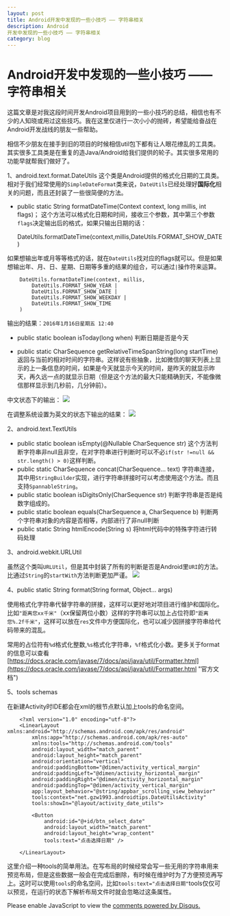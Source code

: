 ```yaml
---
layout: post
title: Android开发中发现的一些小技巧 —— 字符串相关
description: Android
开发中发现的一些小技巧 —— 字符串相关
category: blog
---
```

# Android开发中发现的一些小技巧 —— 字符串相关

这篇文章是对我这段时间开发Android项目用到的一些小技巧的总结，相信也有不少的人知晓或用过这些技巧。我在这里仅进行一次小小的抛砖，希望能给奋战在Android开发战线的朋友一些帮助。


相信不少朋友在接手到旧的项目的时候相信util包下都有让人眼花缭乱的工具类。其实很多工具类是在重复的造Java/Android给我们提供的轮子。其实很多常用的功能早就帮我们做好了。

1、android.text.format.DateUtils
这个类是Android提供的格式化日期的工具类。相对于我们经常使用的`SimpleDateFormat`类来说，`DateUtils`已经处理好**国际化**相关的问题，而且还封装了一些很简便的方法。

- public static String formatDateTime(Context context, long millis, int flags)；
这个方法可以格式化日期和时间，接收三个参数，其中第三个参数`flags`决定输出后的格式，如果只输出日期的话：

    DateUtils.formatDateTime(context,millis,DateUtils.FORMAT_SHOW_DATE)

如果想输出年或月等等格式的话，就在`DateUtils`找对应的flags就可以。但是如果想输出年、月、日、星期、日期等多重的结果的组合，可以通过`|`操作符来运算。

	    DateUtils.formatDateTime(context, millis,
	    	DateUtils.FORMAT_SHOW_YEAR |
	    	DateUtils.FORMAT_SHOW_DATE |
	    	DateUtils.FORMAT_SHOW_WEEKDAY |
	    	DateUtils.FORMAT_SHOW_TIME
	    )

输出的结果：`2016年1月16日星期五 12:40`

- public static boolean isToday(long when)  判断日期是否是今天

- public static CharSequence getRelativeTimeSpanString(long startTime)  返回与当前的相对时间的字符串。这样说有些抽象，比如微信的聊天列表上显示的上一条信息的时间，如果是今天就显示今天的时间，是昨天的就显示昨天，再久远一点的就显示日期（但是这个方法的最大只能精确到天，不能像微信那样显示到几秒前，几分钟前）。

中文状态下的输出：
![](http://7xprht.com1.z0.glb.clouddn.com/S60116-124009%5B1%5D.jpg)

在调整系统设置为英文的状态下输出的结果：
![](http://7xprht.com1.z0.glb.clouddn.com/S60116-124056%5B1%5D.jpg)

2、android.text.TextUtils

- public static boolean isEmpty(@Nullable CharSequence str)  这个方法判断字符串非null且非空，在对字符串进行判断时可以不必`if(str !=null && str.length() > 0)`这样判断。
- public static CharSequence concat(CharSequence... text) 字符串连接，其中用`StringBuilder`实现，进行字符串拼接时可以考虑使用这个方法。而且支持`SpannableString`。 
- public static boolean isDigitsOnly(CharSequence str)  判断字符串是否是纯数字组成的。
- public static boolean equals(CharSequence a, CharSequence b)   判断两个字符串对象的内容是否相等，内部进行了非null判断
- public static String htmlEncode(String s)     将html代码中的特殊字符进行转码处理

3、android.webkit.URLUtil

虽然这个类叫`URLUtil`，但是其中封装了所有的判断是否是Android里`URI`的方法。比通过`String`的`startWith`方法判断更加严谨。
![](http://7xprht.com1.z0.glb.clouddn.com/QQ%E6%88%AA%E5%9B%BE20160116151107.png)

4、public static String format(String format, Object... args)

使用格式化字符串代替字符串的拼接，这样可以更好地对项目进行维护和国际化。比如`"距离您xx千米"`（xx保留两位小数）这样的字符串可以加上占位符即`"距离您%.2f千米"`，这样可以放在`res`文件中方便国际化，也可以减少因拼接字符串给代码带来的混乱。

常用的占位符有`%d`格式化整数,`%s`格式化字符串，`%f`格式化小数。更多关于format的信息可以查看[https://docs.oracle.com/javase/7/docs/api/java/util/Formatter.html](https://docs.oracle.com/javase/7/docs/api/java/util/Formatter.html "官方文档")

5、tools schemas

在新建Activity时IDE都会在xml的根节点默认加上tools的命名空间。

		<?xml version="1.0" encoding="utf-8"?>
		<LinearLayout xmlns:android="http://schemas.android.com/apk/res/android"
		    xmlns:app="http://schemas.android.com/apk/res-auto"
		    xmlns:tools="http://schemas.android.com/tools"
		    android:layout_width="match_parent"
		    android:layout_height="match_parent"
		    android:orientation="vertical"
		    android:paddingBottom="@dimen/activity_vertical_margin"
		    android:paddingLeft="@dimen/activity_horizontal_margin"
		    android:paddingRight="@dimen/activity_horizontal_margin"
		    android:paddingTop="@dimen/activity_vertical_margin"
		    app:layout_behavior="@string/appbar_scrolling_view_behavior"
		    tools:context="net.gzw1993.androidtips.DateUtilsActivity"
		    tools:showIn="@layout/activity_date_utils">
		
		    <Button
		        android:id="@+id/btn_select_date"
		        android:layout_width="match_parent"
		        android:layout_height="wrap_content"
		        tools:text="点击选择日期" />
		
		</LinearLayout>

这里介绍一种tools的简单用法。在写布局的时候经常会写一些无用的字符串用来预览布局，但是这些数据一般会在完成后删除，有时候在维护时为了方便预览再写上。这时可以使用`tools`的命名空间，比如`tools:text="点击选择日期"`tools仅仅可以预览，在运行的状态下解析布局文件时就会忽略过这条属性。



<div id="disqus_thread"></div>
<script>
/**
* RECOMMENDED CONFIGURATION VARIABLES: EDIT AND UNCOMMENT THE SECTION BELOW TO INSERT DYNAMIC VALUES FROM YOUR PLATFORM OR CMS.
* LEARN WHY DEFINING THESE VARIABLES IS IMPORTANT: https://disqus.com/admin/universalcode/#configuration-variables
*/
/*
var disqus_config = function () {
this.page.url = PAGE_URL; // Replace PAGE_URL with your page's canonical URL variable
this.page.identifier = PAGE_IDENTIFIER; // Replace PAGE_IDENTIFIER with your page's unique identifier variable
};
*/
(function() { // DON'T EDIT BELOW THIS LINE
var d = document, s = d.createElement('script');

s.src = '//gzw19931217.disqus.com/embed.js';

s.setAttribute('data-timestamp', +new Date());
(d.head || d.body).appendChild(s);
})();
</script>
<noscript>Please enable JavaScript to view the <a href="https://disqus.com/?ref_noscript" rel="nofollow">comments powered by Disqus.</a></noscript>

